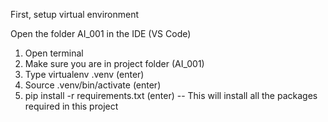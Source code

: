 

First, setup virtual environment

Open the folder AI_001 in the IDE (VS Code)

1. Open terminal
2. Make sure you are in project folder (AI_001)
3. Type virtualenv .venv (enter)
4. Source .venv/bin/activate (enter)
5. pip install -r requirements.txt (enter) -- This will install all the packages required in this project


